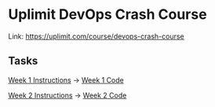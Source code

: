 # Uplimit DevOps Crash Course

Link: <https://uplimit.com/course/devops-crash-course>

## Tasks

[Week 1 Instructions](https://github.com/yudhiesh/week1-devops/blob/main/README.md) → [Week 1 Code](#)

[Week 2 Instructions](#) → [Week 2 Code](#)
